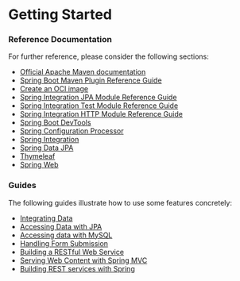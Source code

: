 # Getting Started

### Reference Documentation
For further reference, please consider the following sections:

* [Official Apache Maven documentation](https://maven.apache.org/guides/index.html)
* [Spring Boot Maven Plugin Reference Guide](https://docs.spring.io/spring-boot/docs/2.4.2/maven-plugin/reference/html/)
* [Create an OCI image](https://docs.spring.io/spring-boot/docs/2.4.2/maven-plugin/reference/html/#build-image)
* [Spring Integration JPA Module Reference Guide](https://docs.spring.io/spring-integration/reference/html/jpa.html)
* [Spring Integration Test Module Reference Guide](https://docs.spring.io/spring-integration/reference/html/testing.html)
* [Spring Integration HTTP Module Reference Guide](https://docs.spring.io/spring-integration/reference/html/http.html)
* [Spring Boot DevTools](https://docs.spring.io/spring-boot/docs/2.4.2/reference/htmlsingle/#using-boot-devtools)
* [Spring Configuration Processor](https://docs.spring.io/spring-boot/docs/2.4.2/reference/htmlsingle/#configuration-metadata-annotation-processor)
* [Spring Integration](https://docs.spring.io/spring-boot/docs/2.4.2/reference/htmlsingle/#boot-features-integration)
* [Spring Data JPA](https://docs.spring.io/spring-boot/docs/2.4.2/reference/htmlsingle/#boot-features-jpa-and-spring-data)
* [Thymeleaf](https://docs.spring.io/spring-boot/docs/2.4.2/reference/htmlsingle/#boot-features-spring-mvc-template-engines)
* [Spring Web](https://docs.spring.io/spring-boot/docs/2.4.2/reference/htmlsingle/#boot-features-developing-web-applications)

### Guides
The following guides illustrate how to use some features concretely:

* [Integrating Data](https://spring.io/guides/gs/integration/)
* [Accessing Data with JPA](https://spring.io/guides/gs/accessing-data-jpa/)
* [Accessing data with MySQL](https://spring.io/guides/gs/accessing-data-mysql/)
* [Handling Form Submission](https://spring.io/guides/gs/handling-form-submission/)
* [Building a RESTful Web Service](https://spring.io/guides/gs/rest-service/)
* [Serving Web Content with Spring MVC](https://spring.io/guides/gs/serving-web-content/)
* [Building REST services with Spring](https://spring.io/guides/tutorials/bookmarks/)

